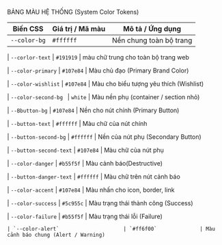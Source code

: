 ﻿BẢNG MÀU HỆ THỐNG (System Color Tokens)

| Biến CSS                            |Giá trị / Mã màu        | Mô tả / Ứng dụng 
|-------------------------------------|------------------------|----------------------------------------
| `--color-bg`                        | `#ffffff`              | Nền chung toàn bộ trang 

| `--corlor-text`                     | `#191919`              | màu chữ trung cho toàn bộ trang web

| `--color-primary`                   | `#107e84`              | Màu chủ đạo (Primary Brand Color) 

| `--color-wishlist`                  | `#107e84`              | Màu cho biểu tượng yêu thích (Wishlist)

| `--color-second-bg `                | `white`                | Màu nền phụ (container / section nhỏ)

| `--Bbutton-bg`                      | `#107e84`              | Nền cho nút chính (Primary Button)

| `--button-text`                     | `#ffffff`              | Màu chữ của nút chính

| `--button-second-bg`                | `#ffffff`              | Nền của nút phụ (Secondary Button) 

| `--button-second-text`              | `#107e84`              | Màu chữ của nút phụ

| `--color-danger`                    | `#b55f5f`              | Màu cảnh báo(Destructive) 

| `--button-danger-text`              | `#ffffff`              | Màu chữ trên nút cảnh báo 

| `--color-accent`                    | `#107e84`              | Màu nhấn cho icon, border, link 

| `--color-success`                   | `#5c955c`              | Màu trạng thái thành công (Success) 

| `--color-failure`                   | `#b55f5f`              | Màu trạng thái lỗi (Failure) 

    | `--color-alert`                     | `#ff6f00`              | Màu cảnh báo chung (Alert / Warning)  